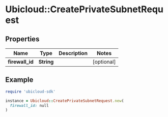 # Ubicloud::CreatePrivateSubnetRequest

## Properties

| Name | Type | Description | Notes |
| ---- | ---- | ----------- | ----- |
| **firewall_id** | **String** |  | [optional] |

## Example

```ruby
require 'ubicloud-sdk'

instance = Ubicloud::CreatePrivateSubnetRequest.new(
  firewall_id: null
)
```

